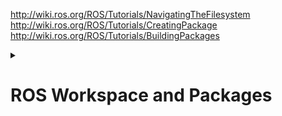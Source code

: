 http://wiki.ros.org/ROS/Tutorials/NavigatingTheFilesystem<br>
http://wiki.ros.org/ROS/Tutorials/CreatingPackage<br>
http://wiki.ros.org/ROS/Tutorials/BuildingPackages<br>

<details>
  <summary><h1>ROS Workspace and Packages</h1></summary>
 ​	A workspace is a set of directories (or folders) where you store related pieces of ROS code. The official name for workspaces in ROS is catkin workspaces.

​	Consider a simple drone project like the ones you have done in AeroNav Event. In that event we have provided you a basic PID controller and you have written program to follow a path and count the number of boxes along the way. So, basically there were 3 parts 
  1. Drone Controller
  2. Following the path
  3. Count boxes using camera 

​	All the 3 parts were programmed in a controller.py file which made the code a huge mess. In ROS we can use separate code files of a single part (Ex: drone controller) kept separate folders called as **packages**. Example: there is a famous open source package called PX4 which is used to control drone in ROS. So handling code files in ROS is simple and easier.

  <h3>File Structure of Workspace</h3>
  
   ```bash
    .
└── ros_ws
    └── src
        ├── Package1
        ├── Package2
        └── Package3
  ```
  
  <h3>Creating a Workspace</h3>
  
   ```bash
   mkdir -p ~/catkin_ws/src
   cd ~/catkin_ws/
  ```

</details>
